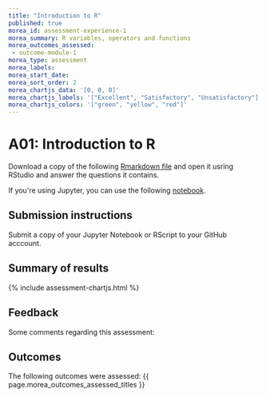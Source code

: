 ```yaml
---
title: "Introduction to R"
published: true
morea_id: assessment-experience-1
morea_summary: R variables, operators and functions 
morea_outcomes_assessed:
 - outcome-module-1
morea_type: assessment
morea_labels:
morea_start_date: 
morea_sort_order: 2
morea_chartjs_data: '[0, 0, 0]'
morea_chartjs_labels: '["Excellent", "Satisfactory", "Unsatisfactory"]'
morea_chartjs_colors: '["green", "yellow", "red"]'
---
```

# A01: Introduction to R

Download a copy of the following [Rmarkdown file](media/Week_1_pracitcal.Rmd) and open it usring RStudio and answer the questions it contains.

If you're using Jupyter, you can use the following [notebook](media/Week_1_pracitcal.ipynb).


## Submission instructions

Submit a copy of your Jupyter Notebook or RScript to your GitHub acccount.


## Summary of results


{%  include assessment-chartjs.html  %}

## Feedback

Some comments regarding this assessment:


## Outcomes

The following outcomes were assessed: {{ page.morea_outcomes_assessed_titles }}


